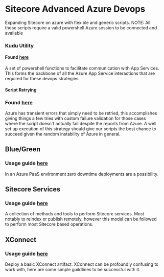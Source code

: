 
# Sitecore Advanced Azure Devops
Expanding Sitecore on azure with flexible and generic scripts.
NOTE: All these scripts require a valid powershell Azure session to be connected and available
### Kudu Utility
#### Found [here](Get-KuduUtility.ps1)
A set of powershell functions to facilitate communication with App Services.  This forms the backbone of all the Azure App Service interactions that are required for these devops strategies.  
#### Script Retrying
### Found [here](Invoke-ScriptWithRetry.ps1)
Azure has transient errors that simply need to be retried, this accomplishes giving things a few tries with custom failure validation for those cases where the script doesn't actually fail despite the reports from Azure.  A well set up execution of this strategy should give our scripts the best chance to succeed given the random instability of Azure in general.
## Blue/Green
### Usage guide [here](bluegreen)
In an Azure PaaS environment zero downtime deployments are a possibility.
## Sitecore Services
### Usage guide [here](Services)
A collection of methods and tools to perform Sitecore services.  Most notably to reindex or publish remotely, however this model can be followed to perform most Sitecore based operations.
## XConnect 
### Usage guide [here](XConnect)
Deploy a basic XConnect artifact.  XConnect can be profoundly confusing to work with, here are some simple guildlines to be successful with it.